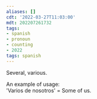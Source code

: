 ```yaml
---
aliases: []
cdt: '2022-03-27T11:03:00'
mdt: 202207261732
tags:
- spanish
- pronoun
- counting
- 2022
tags: spanish
---
```


Several, various.

An example of usage:  
'Varios de nosotros' = Some of us.